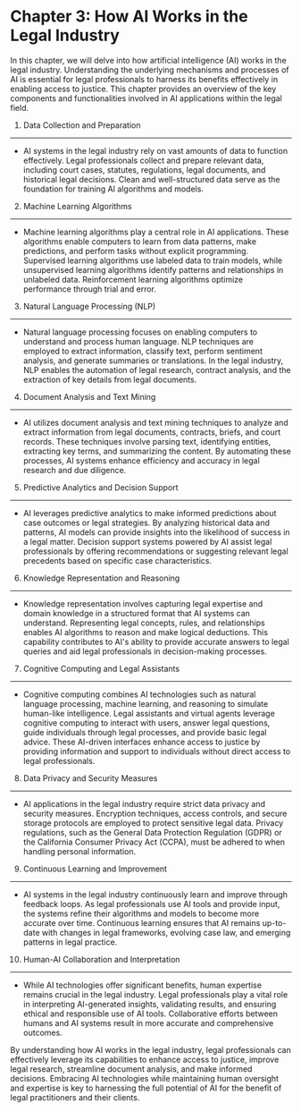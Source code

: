Chapter 3: How AI Works in the Legal Industry
=============================================

In this chapter, we will delve into how artificial intelligence (AI) works in the legal industry. Understanding the underlying mechanisms and processes of AI is essential for legal professionals to harness its benefits effectively in enabling access to justice. This chapter provides an overview of the key components and functionalities involved in AI applications within the legal field.

1. Data Collection and Preparation
----------------------------------

* AI systems in the legal industry rely on vast amounts of data to function effectively. Legal professionals collect and prepare relevant data, including court cases, statutes, regulations, legal documents, and historical legal decisions. Clean and well-structured data serve as the foundation for training AI algorithms and models.

2. Machine Learning Algorithms
------------------------------

* Machine learning algorithms play a central role in AI applications. These algorithms enable computers to learn from data patterns, make predictions, and perform tasks without explicit programming. Supervised learning algorithms use labeled data to train models, while unsupervised learning algorithms identify patterns and relationships in unlabeled data. Reinforcement learning algorithms optimize performance through trial and error.

3. Natural Language Processing (NLP)
------------------------------------

* Natural language processing focuses on enabling computers to understand and process human language. NLP techniques are employed to extract information, classify text, perform sentiment analysis, and generate summaries or translations. In the legal industry, NLP enables the automation of legal research, contract analysis, and the extraction of key details from legal documents.

4. Document Analysis and Text Mining
------------------------------------

* AI utilizes document analysis and text mining techniques to analyze and extract information from legal documents, contracts, briefs, and court records. These techniques involve parsing text, identifying entities, extracting key terms, and summarizing the content. By automating these processes, AI systems enhance efficiency and accuracy in legal research and due diligence.

5. Predictive Analytics and Decision Support
--------------------------------------------

* AI leverages predictive analytics to make informed predictions about case outcomes or legal strategies. By analyzing historical data and patterns, AI models can provide insights into the likelihood of success in a legal matter. Decision support systems powered by AI assist legal professionals by offering recommendations or suggesting relevant legal precedents based on specific case characteristics.

6. Knowledge Representation and Reasoning
-----------------------------------------

* Knowledge representation involves capturing legal expertise and domain knowledge in a structured format that AI systems can understand. Representing legal concepts, rules, and relationships enables AI algorithms to reason and make logical deductions. This capability contributes to AI's ability to provide accurate answers to legal queries and aid legal professionals in decision-making processes.

7. Cognitive Computing and Legal Assistants
-------------------------------------------

* Cognitive computing combines AI technologies such as natural language processing, machine learning, and reasoning to simulate human-like intelligence. Legal assistants and virtual agents leverage cognitive computing to interact with users, answer legal questions, guide individuals through legal processes, and provide basic legal advice. These AI-driven interfaces enhance access to justice by providing information and support to individuals without direct access to legal professionals.

8. Data Privacy and Security Measures
-------------------------------------

* AI applications in the legal industry require strict data privacy and security measures. Encryption techniques, access controls, and secure storage protocols are employed to protect sensitive legal data. Privacy regulations, such as the General Data Protection Regulation (GDPR) or the California Consumer Privacy Act (CCPA), must be adhered to when handling personal information.

9. Continuous Learning and Improvement
--------------------------------------

* AI systems in the legal industry continuously learn and improve through feedback loops. As legal professionals use AI tools and provide input, the systems refine their algorithms and models to become more accurate over time. Continuous learning ensures that AI remains up-to-date with changes in legal frameworks, evolving case law, and emerging patterns in legal practice.

10. Human-AI Collaboration and Interpretation
---------------------------------------------

* While AI technologies offer significant benefits, human expertise remains crucial in the legal industry. Legal professionals play a vital role in interpreting AI-generated insights, validating results, and ensuring ethical and responsible use of AI tools. Collaborative efforts between humans and AI systems result in more accurate and comprehensive outcomes.

By understanding how AI works in the legal industry, legal professionals can effectively leverage its capabilities to enhance access to justice, improve legal research, streamline document analysis, and make informed decisions. Embracing AI technologies while maintaining human oversight and expertise is key to harnessing the full potential of AI for the benefit of legal practitioners and their clients.
